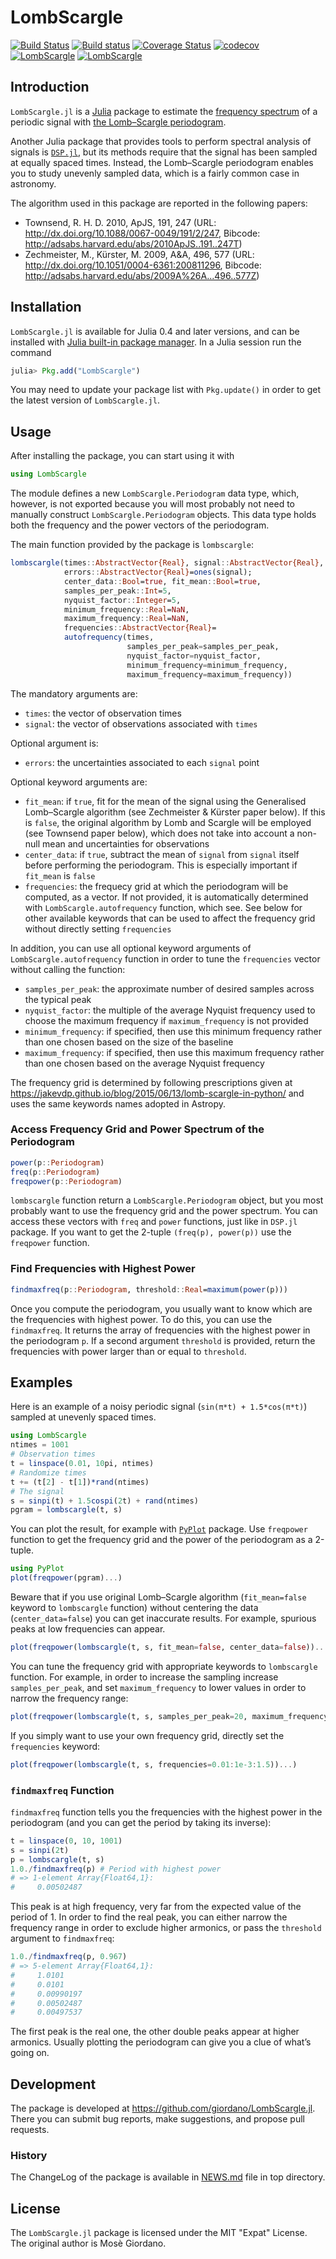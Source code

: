# LombScargle

[![Build Status](https://travis-ci.org/giordano/LombScargle.jl.svg?branch=master)](https://travis-ci.org/giordano/LombScargle.jl) [![Build status](https://ci.appveyor.com/api/projects/status/vv6mho713fuse6qy/branch/master?svg=true)](https://ci.appveyor.com/project/giordano/lombscargle-jl/branch/master) [![Coverage Status](https://coveralls.io/repos/github/giordano/LombScargle.jl/badge.svg?branch=master)](https://coveralls.io/github/giordano/LombScargle.jl?branch=master) [![codecov](https://codecov.io/gh/giordano/LombScargle.jl/branch/master/graph/badge.svg)](https://codecov.io/gh/giordano/LombScargle.jl) [![LombScargle](http://pkg.julialang.org/badges/LombScargle_0.4.svg)](http://pkg.julialang.org/?pkg=LombScargle) [![LombScargle](http://pkg.julialang.org/badges/LombScargle_0.5.svg)](http://pkg.julialang.org/?pkg=LombScargle)

Introduction
------------

`LombScargle.jl` is a [Julia](http://julialang.org/) package to estimate the
[frequency spectrum](https://en.wikipedia.org/wiki/Frequency_spectrum) of a
periodic signal with
[the Lomb–Scargle periodogram](https://en.wikipedia.org/wiki/The_Lomb–Scargle_periodogram).

Another Julia package that provides tools to perform spectral analysis of
signals is [`DSP.jl`](https://github.com/JuliaDSP/DSP.jl), but its methods
require that the signal has been sampled at equally spaced times.  Instead, the
Lomb–Scargle periodogram enables you to study unevenly sampled data, which is a
fairly common case in astronomy.

The algorithm used in this package are reported in the following papers:

* Townsend, R. H. D. 2010, ApJS, 191, 247 (URL:
  http://dx.doi.org/10.1088/0067-0049/191/2/247, Bibcode:
  http://adsabs.harvard.edu/abs/2010ApJS..191..247T)
* Zechmeister, M., Kürster, M. 2009, A&A, 496, 577 (URL:
  http://dx.doi.org/10.1051/0004-6361:200811296, Bibcode:
  http://adsabs.harvard.edu/abs/2009A%26A...496..577Z)

Installation
------------

`LombScargle.jl` is available for Julia 0.4 and later versions, and can be
installed with
[Julia built-in package manager](http://docs.julialang.org/en/stable/manual/packages/).
In a Julia session run the command

```julia
julia> Pkg.add("LombScargle")
```

You may need to update your package list with `Pkg.update()` in order to get the
latest version of `LombScargle.jl`.

Usage
-----

After installing the package, you can start using it with

```julia
using LombScargle
```

The module defines a new `LombScargle.Periodogram` data type, which, however, is
not exported because you will most probably not need to manually construct
`LombScargle.Periodogram` objects.  This data type holds both the frequency and
the power vectors of the periodogram.

The main function provided by the package is `lombscargle`:

```julia
lombscargle(times::AbstractVector{Real}, signal::AbstractVector{Real},
            errors::AbstractVector{Real}=ones(signal);
            center_data::Bool=true, fit_mean::Bool=true,
            samples_per_peak::Int=5,
            nyquist_factor::Integer=5,
            minimum_frequency::Real=NaN,
            maximum_frequency::Real=NaN,
            frequencies::AbstractVector{Real}=
            autofrequency(times,
                          samples_per_peak=samples_per_peak,
                          nyquist_factor=nyquist_factor,
                          minimum_frequency=minimum_frequency,
                          maximum_frequency=maximum_frequency))
```

The mandatory arguments are:

* `times`: the vector of observation times
* `signal`: the vector of observations associated with `times`

Optional argument is:

* `errors`: the uncertainties associated to each `signal` point

Optional keyword arguments are:

* `fit_mean`: if `true`, fit for the mean of the signal using the Generalised
  Lomb–Scargle algorithm (see Zechmeister & Kürster paper below).  If this is
  `false`, the original algorithm by Lomb and Scargle will be employed (see
  Townsend paper below), which does not take into account a non-null mean and
  uncertainties for observations
* `center_data`: if `true`, subtract the mean of `signal` from `signal` itself
  before performing the periodogram.  This is especially important if `fit_mean`
  is `false`
* `frequencies`: the frequecy grid at which the periodogram will be computed, as
  a vector.  If not provided, it is automatically determined with
  `LombScargle.autofrequency` function, which see.  See below for other
  available keywords that can be used to affect the frequency grid without
  directly setting `frequencies`

In addition, you can use all optional keyword arguments of
`LombScargle.autofrequency` function in order to tune the `frequencies` vector
without calling the function:

* `samples_per_peak`: the approximate number of desired samples across the
  typical peak
* `nyquist_factor`: the multiple of the average Nyquist frequency used to choose
  the maximum frequency if `maximum_frequency` is not provided
* `minimum_frequency`: if specified, then use this minimum frequency rather than
  one chosen based on the size of the baseline
* `maximum_frequency`: if specified, then use this maximum frequency rather than
  one chosen based on the average Nyquist frequency

The frequency grid is determined by following prescriptions given at
https://jakevdp.github.io/blog/2015/06/13/lomb-scargle-in-python/ and uses the
same keywords names adopted in Astropy.

### Access Frequency Grid and Power Spectrum of the Periodogram ###

```julia
power(p::Periodogram)
freq(p::Periodogram)
freqpower(p::Periodogram)
```

`lombscargle` function return a `LombScargle.Periodogram` object, but you most
probably want to use the frequency grid and the power spectrum.  You can access
these vectors with `freq` and `power` functions, just like in `DSP.jl` package.
If you want to get the 2-tuple `(freq(p), power(p))` use the `freqpower`
function.

### Find Frequencies with Highest Power ###

```julia
findmaxfreq(p::Periodogram, threshold::Real=maximum(power(p)))
```

Once you compute the periodogram, you usually want to know which are the
frequencies with highest power.  To do this, you can use the `findmaxfreq`.  It
returns the array of frequencies with the highest power in the periodogram `p`.
If a second argument `threshold` is provided, return the frequencies with power
larger than or equal to `threshold`.

Examples
--------

Here is an example of a noisy periodic signal (`sin(π*t) + 1.5*cos(π*t)`)
sampled at unevenly spaced times.

```julia
using LombScargle
ntimes = 1001
# Observation times
t = linspace(0.01, 10pi, ntimes)
# Randomize times
t += (t[2] - t[1])*rand(ntimes)
# The signal
s = sinpi(t) + 1.5cospi(2t) + rand(ntimes)
pgram = lombscargle(t, s)
```

You can plot the result, for example with
[`PyPlot`](https://github.com/stevengj/PyPlot.jl) package.  Use `freqpower`
function to get the frequency grid and the power of the periodogram as a
2-tuple.

```julia
using PyPlot
plot(freqpower(pgram)...)
```

Beware that if you use original Lomb–Scargle algorithm (`fit_mean=false` keyword
to `lombscargle` function) without centering the data (`center_data=false`) you
can get inaccurate results.  For example, spurious peaks at low frequencies can
appear.

```julia
plot(freqpower(lombscargle(t, s, fit_mean=false, center_data=false))...)
```

You can tune the frequency grid with appropriate keywords to `lombscargle`
function.  For example, in order to increase the sampling increase
`samples_per_peak`, and set `maximum_frequency` to lower values in order to
narrow the frequency range:

```julia
plot(freqpower(lombscargle(t, s, samples_per_peak=20, maximum_frequency=1.5))...)
```

If you simply want to use your own frequency grid, directly set the
`frequencies` keyword:

```julia
plot(freqpower(lombscargle(t, s, frequencies=0.01:1e-3:1.5))...)
```

### `findmaxfreq` Function ###

`findmaxfreq` function tells you the frequencies with the highest power in the
periodogram (and you can get the period by taking its inverse):

```julia
t = linspace(0, 10, 1001)
s = sinpi(2t)
p = lombscargle(t, s)
1.0./findmaxfreq(p) # Period with highest power
# => 1-element Array{Float64,1}:
#     0.00502487
```

This peak is at high frequency, very far from the expected value of the period
of 1.  In order to find the real peak, you can either narrow the frequency range
in order to exclude higher armonics, or pass the `threshold` argument to
`findmaxfreq`:

```julia
1.0./findmaxfreq(p, 0.967)
# => 5-element Array{Float64,1}:
#     1.0101
#     0.0101
#     0.00990197
#     0.00502487
#     0.00497537
```

The first peak is the real one, the other double peaks appear at higher
armonics.  Usually plotting the periodogram can give you a clue of what’s going
on.

Development
-----------

The package is developed at https://github.com/giordano/LombScargle.jl.  There
you can submit bug reports, make suggestions, and propose pull requests.

### History ###

The ChangeLog of the package is available in
[NEWS.md](https://github.com/giordano/LombScargle.jl/blob/master/NEWS.md) file
in top directory.

License
-------

The `LombScargle.jl` package is licensed under the MIT "Expat" License.  The
original author is Mosè Giordano.
